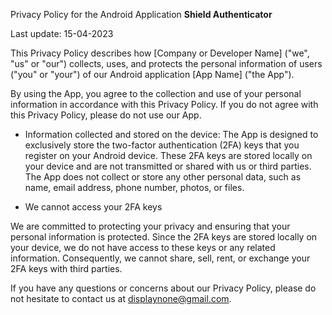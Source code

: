 Privacy Policy for the Android Application **Shield Authenticator**

Last update: 15-04-2023

This Privacy Policy describes how [Company or Developer Name] ("we", "us" or "our") collects, uses, and protects the personal information of users ("you" or "your") of our Android application [App Name] ("the App").

By using the App, you agree to the collection and use of your personal information in accordance with this Privacy Policy. If you do not agree with this Privacy Policy, please do not use our App.

- Information collected and stored on the device: The App is designed to exclusively store the two-factor authentication (2FA) keys that you register on your Android device. These 2FA keys are stored locally on your device and are not transmitted or shared with us or third parties. The App does not collect or store any other personal data, such as name, email address, phone number, photos, or files.

- We cannot access your 2FA keys

We are committed to protecting your privacy and ensuring that your personal information is protected. Since the 2FA keys are stored locally on your device, we do not have access to these keys or any related information. Consequently, we cannot share, sell, rent, or exchange your 2FA keys with third parties.

If you have any questions or concerns about our Privacy Policy, please do not hesitate to contact us at displaynone@gmail.com.